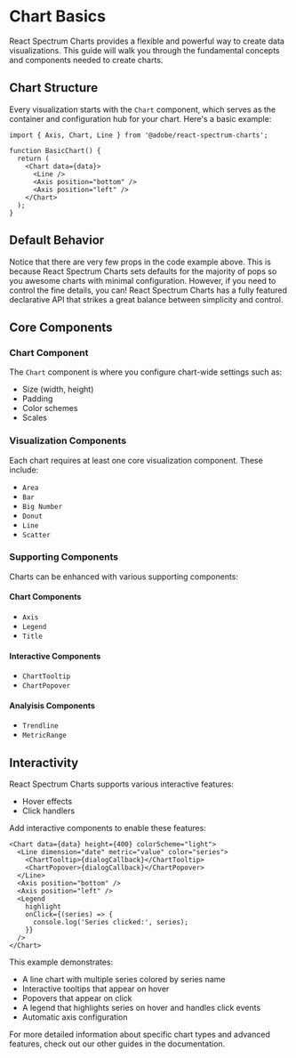 # Chart Basics

React Spectrum Charts provides a flexible and powerful way to create data visualizations. This guide will walk you through the fundamental concepts and components needed to create charts.

## Chart Structure

Every visualization starts with the `Chart` component, which serves as the container and configuration hub for your chart. Here's a basic example:

```tsx
import { Axis, Chart, Line } from '@adobe/react-spectrum-charts';

function BasicChart() {
  return (
    <Chart data={data}>
      <Line />
      <Axis position="bottom" />
      <Axis position="left" />
    </Chart>
  );
}
```

## Default Behavior

Notice that there are very few props in the code example above. This is because React Spectrum Charts sets defaults for the majority of pops so you awesome charts with minimal configuration. However, if you need to control the fine details, you can! React Spectrum Charts has a fully featured declarative API that strikes a great balance between simplicity and control.

## Core Components

### Chart Component

The `Chart` component is where you configure chart-wide settings such as:

- Size (width, height)
- Padding
- Color schemes
- Scales

### Visualization Components

Each chart requires at least one core visualization component. These include:

- `Area`
- `Bar`
- `Big Number`
- `Donut`
- `Line`
- `Scatter`

### Supporting Components

Charts can be enhanced with various supporting components:

#### Chart Components

- `Axis`
- `Legend`
- `Title`

#### Interactive Components

- `ChartTooltip`
- `ChartPopover`

#### Analyisis Components

- `Trendline`
- `MetricRange`

## Interactivity

React Spectrum Charts supports various interactive features:

- Hover effects
- Click handlers

Add interactive components to enable these features:

```tsx
<Chart data={data} height={400} colorScheme="light">
  <Line dimension="date" metric="value" color="series">
    <ChartTooltip>{dialogCallback}</ChartTooltip>
    <ChartPopover>{dialogCallback}</ChartPopover>
  </Line>
  <Axis position="bottom" />
  <Axis position="left" />
  <Legend
    highlight
    onClick={(series) => {
      console.log('Series clicked:', series);
    }}
  />
</Chart>
```

This example demonstrates:

- A line chart with multiple series colored by series name
- Interactive tooltips that appear on hover
- Popovers that appear on click
- A legend that highlights series on hover and handles click events
- Automatic axis configuration

For more detailed information about specific chart types and advanced features, check out our other guides in the documentation.
